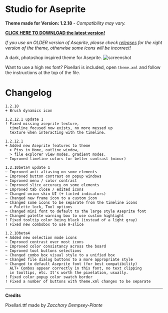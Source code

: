 # Studio for Aseprite

**Theme made for Version: 1.2.18** - *Compatibility may vary.*

**[CLICK HERE TO DOWNLOAD the latest version!](https://github.com/Lyutria/aseprite-studio-theme/releases/download/1.2.18/studio-theme.aseprite-extension)**

*If you use an OLDER version of Aseprite, please check [releases](https://github.com/Lyutria/aseprite-studio-theme/releases) for the right version of the theme, otherwise some icons will be incorrect!*

A dark, photoshop inspired theme for Aseprite.
![screenshot](https://github.com/Lyutria/aseprite-sunken-theme/raw/master/screenshot.png)

Want to use a high res font? Pixellari is included, open `theme.xml` and follow the instructions at the top of the file.

# Changelog
```
1.2.18
+ Brush dynamics icon

1.2.12.1 update 1
! Fixed missing aseprite texture,
  timeline_focused now exists, no more messed up
  texture when interacting with the timeline.

1.2.12.1
+ Added new Aseprite features to theme
  > Pins in Home, outline window,
  > file explorer view modes, gradient modes.
~ Improved timeline colors for better contrast (minor)

1.2.10beta4 update 1
~ Improved anti-aliasing on some elements
~ Improved button contrast on popup windows
~ Improved menu / color contrast
~ Improved slice accuracy on some elements
~ Improved tab close / edited icons
~ Changed onion skin UI (+ tinted indicators)
~ Changed new frame icon to a custom icon
~ Changed some icons to be separate from the timeline icons
  > Palette lock, Tool options
~ Changed mini font to default to the large style Aseprite font
~ Changed palette warning box to use custom highlight
! Fixed tooltip color being black (instead of a light gray)
! Fixed new combobox to use 9-slice

1.2.10beta4
+ Added new selection mode icons
~ Improved contrast over most icons
~ Improved color consistancy across the board
~ Improved tool buttons selections
~ Changed combo box visual style to a unified box
~ Changed file dialog buttons to a more appropriate style
~ Changed to default Aseprite font (for best compatibility)
  ALT+ Combos appear correctly in this font, no text clipping
  in tooltips, etc. It's worth the pixelation, usually.
! Fixed color popup color swatch border
! Fixed a number of buttons with theme.xml changes to be separate
```
----
**Credits**

Pixellari.ttf made by *Zacchary Dempsey-Plante*